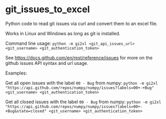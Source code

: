 # git_issues_to_excel
Python code to read git issues via curl and convert them to an excel file.

Works in Linux and Windows as long as git is installed.

Command line usage:
`python -m gi2xl <git_api_issues_url> <git_username> <git_authentication_token>`

See https://docs.github.com/en/rest/reference/issues for more on the github issues 
API syntax and url usage.

Examples:

Get all open issues with the label `00 - Bug` from numpy:
`python -m gi2xl "https://api.github.com/repos/numpy/numpy/issues?labels=00+-+Bug" <git_username> <git_authentication_token>`

Get all closed issues with the label `00 - Bug` from numpy:
`python -m gi2xl "https://api.github.com/repos/numpy/numpy/issues?labels=00+-+Bug&state=closed" <git_username> <git_authentication_token>`
